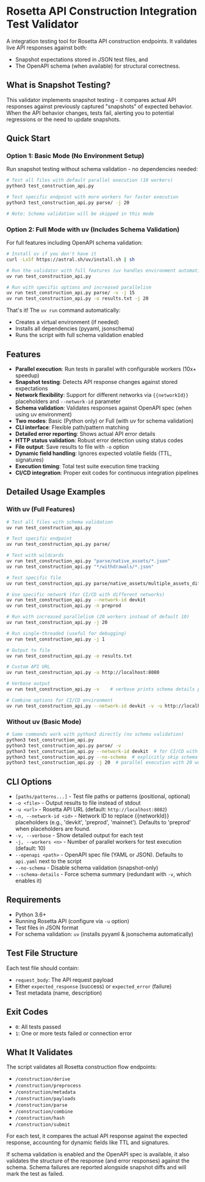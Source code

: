 # Rosetta API Construction Integration Test Validator

A integration testing tool for Rosetta API construction endpoints. It validates live API responses against both:
- Snapshot expectations stored in JSON test files, and
- The OpenAPI schema (when available) for structural correctness.

## What is Snapshot Testing?

This validator implements snapshot testing - it compares actual API responses against previously captured "snapshots" of expected behavior. When the API behavior changes, tests fail, alerting you to potential regressions or the need to update snapshots.

## Quick Start

### Option 1: Basic Mode (No Environment Setup)
Run snapshot testing without schema validation - no dependencies needed:

```bash
# Test all files with default parallel execution (10 workers)
python3 test_construction_api.py

# Test specific endpoint with more workers for faster execution
python3 test_construction_api.py parse/ -j 20

# Note: Schema validation will be skipped in this mode
```

### Option 2: Full Mode with uv (Includes Schema Validation)
For full features including OpenAPI schema validation:

```bash
# Install uv if you don't have it
curl -LsSf https://astral.sh/uv/install.sh | sh

# Run the validator with full features (uv handles environment automatically)
uv run test_construction_api.py

# Run with specific options and increased parallelism
uv run test_construction_api.py parse/ -v -j 15
uv run test_construction_api.py -o results.txt -j 20
```

That's it! The `uv run` command automatically:
- Creates a virtual environment (if needed)
- Installs all dependencies (pyyaml, jsonschema)
- Runs the script with full schema validation enabled

## Features

- **Parallel execution**: Run tests in parallel with configurable workers (10x+ speedup)
- **Snapshot testing**: Detects API response changes against stored expectations
- **Network flexibility**: Support for different networks via `{{networkId}}` placeholders and `--network-id` parameter
- **Schema validation**: Validates responses against OpenAPI spec (when using uv environment)
- **Two modes**: Basic (Python only) or Full (with uv for schema validation)
- **CLI interface**: Flexible path/pattern matching
- **Detailed error reporting**: Shows actual API error details
- **HTTP status validation**: Robust error detection using status codes
- **File output**: Save results to file with `-o` option
- **Dynamic field handling**: Ignores expected volatile fields (TTL, signatures)
- **Execution timing**: Total test suite execution time tracking
- **CI/CD integration**: Proper exit codes for continuous integration pipelines

## Detailed Usage Examples

### With uv (Full Features)
```bash
# Test all files with schema validation
uv run test_construction_api.py

# Test specific endpoint
uv run test_construction_api.py parse/

# Test with wildcards
uv run test_construction_api.py "parse/native_assets/*.json"
uv run test_construction_api.py "*/withdrawals/*.json"

# Test specific file
uv run test_construction_api.py parse/native_assets/multiple_assets_different_policies.json

# Use specific network (for CI/CD with different networks)
uv run test_construction_api.py --network-id devkit
uv run test_construction_api.py -n preprod

# Run with increased parallelism (20 workers instead of default 10)
uv run test_construction_api.py -j 20

# Run single-threaded (useful for debugging)
uv run test_construction_api.py -j 1

# Output to file
uv run test_construction_api.py -o results.txt

# Custom API URL
uv run test_construction_api.py -u http://localhost:8080

# Verbose output
uv run test_construction_api.py -v    # verbose prints schema details per test

# Combine options for CI/CD environment
uv run test_construction_api.py --network-id devkit -v -u http://localhost:8080 -o results.txt -j 15
```

### Without uv (Basic Mode)
```bash
# Same commands work with python3 directly (no schema validation)
python3 test_construction_api.py
python3 test_construction_api.py parse/ -v
python3 test_construction_api.py --network-id devkit  # for CI/CD with devkit network
python3 test_construction_api.py --no-schema  # explicitly skip schema
python3 test_construction_api.py -j 20  # parallel execution with 20 workers
```

## CLI Options

- `[paths/patterns...]` - Test file paths or patterns (positional, optional)
- `-o <file>` - Output results to file instead of stdout
- `-u <url>` - Rosetta API URL (default: `http://localhost:8082`)
- `-n, --network-id <id>` - Network ID to replace {{networkId}} placeholders (e.g., 'devkit', 'preprod', 'mainnet'). Defaults to 'preprod' when placeholders are found.
- `-v, --verbose` - Show detailed output for each test
- `-j, --workers <n>` - Number of parallel workers for test execution (default: 10)
- `--openapi <path>` - OpenAPI spec file (YAML or JSON). Defaults to `api.yaml` next to the script
- `--no-schema` - Disable schema validation (snapshot-only)
- `--schema-details` - Force schema summary (redundant with `-v`, which enables it)

## Requirements

- Python 3.6+ 
- Running Rosetta API (configure via `-u` option)
- Test files in JSON format
- For schema validation: `uv` (installs pyyaml & jsonschema automatically)

## Test File Structure

Each test file should contain:
- `request_body`: The API request payload
- Either `expected_response` (success) or `expected_error` (failure)
- Test metadata (name, description)

## Exit Codes

- `0`: All tests passed
- `1`: One or more tests failed or connection error

## What It Validates

The script validates all Rosetta construction flow endpoints:
- `/construction/derive`
- `/construction/preprocess`
- `/construction/metadata`
- `/construction/payloads`
- `/construction/parse`
- `/construction/combine`
- `/construction/hash`
- `/construction/submit`

For each test, it compares the actual API response against the expected response, accounting for dynamic fields like TTL and signatures.

If schema validation is enabled and the OpenAPI spec is available, it also validates the structure of the response (and error responses) against the schema. Schema failures are reported alongside snapshot diffs and will mark the test as failed.
